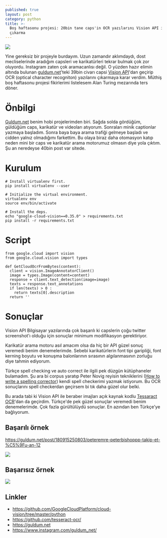```yaml
---
published: true
layout: post
category: python
title: >-
  Boş haftasonu projesi: 20bin tane caps'in OCR yazılarını Vision API ile
  çıkarma
---
```

![](https://devdala.files.wordpress.com/2018/12/Screenshot-2018-12-22-at-11.31.57-PM.png)

Yine gereksiz bir projeyle burdayım. Uzun zamandır aklımdaydı, dost mecliselerinde aradığım capsleri ve karikatürleri tekrar bulmak çok zor oluyordu.
Instagram zaten çok aramacanlısı değil. O yüzden hazır elimin altında bulunan [guldum.net](https://guldum.net)'teki 39bin civarı capsi [Vision API](https://cloud.google.com/vision/)'dan geçirip OCR (optical character recogniton) yazılarını çıkarmaya karar verdim. Müthiş boş haftasonu projesi fikirlerimi listelesem Alan Turing mezarında ters döner.

# Önbilgi

[Guldum.net](https://guldum.net) benim hobi projelerimden biri. Sağda solda gördüğüm, güldüğüm caps, karikatür ve videoları atıyorum. Sonraları minik captionlar yazmaya başladım. Sonra baya baya arama trafiği gelmeye başladı ve cidden yalnız olmadığımı farkettim. Bu olaya biraz daha otomasyon katıp neden mini bir caps ve karikatür arama motorumuz olmasın diye yola çıktım. Şu an neredeyse 40bin post var sitede.

# Kurulum

```
# Install virtualenv first.
pip install virtualenv --user

# Initialize the virtual environment.
virtualenv env
source env/bin/activate

# Install the deps.
echo "google-cloud-vision==0.35.0" > requirements.txt
pip install -r requirements.txt
```

# Script

```
from google.cloud import vision
from google.cloud.vision import types

def GetCloudOcrFromBytes(content):
  client = vision.ImageAnnotatorClient()
  image = types.Image(content=content)
  response = client.text_detection(image=image)
  texts = response.text_annotations
  if len(texts) > 0 :
    return texts[0].description
  return ''
```

# Sonuçlar

Vision API Bilgisayar yazılarında çok başarılı ki capslerin çoğu twitter screenshot'ı olduğu için sonuçlar minimum modifikasyon gerektiriyor.

Karikatür arama motoru asıl amacım olsa da hiç bir API güzel sonuç veremedi benim denemelerimde. Sebebi karikatürlerin font tipi garipliği, font kerning boyutu ve konuşma balonlarının sırasının algılanmasının zorluğu diye tahmin ediyorum.

Türkçe spell checking ve auto correct ile ilgili pek düzgün kütüphaneler bulamadım. Şu ara bi corpus yaratıp Peter Novig reyisin tekniklerini ([How to write a spelling corrector](https://norvig.com/spell-correct.html)) kendi spell checkerimi yazmak istiyorum. Bu OCR sonuçlarını spell checkerdan geçirsem bi tık daha güzel olur belki.

Bu arada tabi ki Vision API ile beraber imajları açık kaynak kodlu [Tessaract OCR](https://github.com/tesseract-ocr/)'dan da geçirdim. Türkçe'de pek güzel sonuçlar veremedi benim denemelerimde. Çok fazla gürültülüydü sonuçlar. En azından ben Türkçe'ye bağlıyorum.

## Başarılı örnek

https://guldum.net/post/180915250803/peteremre-peterbishoppp-takip-et-%C5%9Fu-an-12

![](https://devdala.files.wordpress.com/2018/12/Screenshot-2018-12-22-at-11.07.06-PM.png)

## Başarısız örnek

![](https://devdala.files.wordpress.com/2018/12/Screenshot-2018-12-22-at-11.09.10-PM.png)


## Linkler

* https://github.com/GoogleCloudPlatform/cloud-vision/tree/master/python
* https://github.com/tesseract-ocr/
* https://guldum.net
* https://www.instagram.com/guldum_net/